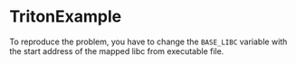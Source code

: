 # TritonExample

To reproduce the problem, you have to change the `BASE_LIBC` variable with the start address of the mapped libc from executable file.
